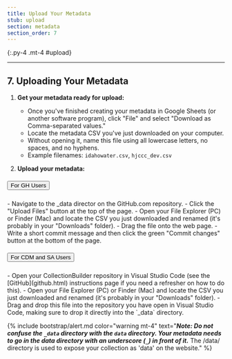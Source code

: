 ```yaml
---
title: Upload Your Metadata
stub: upload
section: metadata
section_order: 7
---
```


{:.py-4 .mt-4 #upload}
***

## 7. Uploading Your Metadata

1. **Get your metadata ready for upload:**
    - Once you've finished creating your metadata in Google Sheets (or another software program), click "File" and select "Download as Comma-separated values."
    - Locate the metadata CSV you've just downloaded on your computer. 
    - Without opening it, name this file using all lowercase letters, no spaces, and no hyphens.
    - Example filenames: `idahowater.csv`, `hjccc_dev.csv`

2. **Upload your metadata:**

<div id="accordion" class="mb-4">
<div class="card">
<div class="card-header" id="headingOne">
<h5 class="mb-0">
<button class="btn btn-link" data-toggle="collapse" data-target="#collapseOne" aria-expanded="true" aria-controls="collapseOne">
For GH Users
</button>
</h5>
</div>
<div id="collapseOne" class="collapse" aria-labelledby="headingOne" data-parent="#accordion">
<div class="card-body" markdown="1">
- Navigate to the _data director on the GitHub.com repository. 
- Click the "Upload Files" button at the top of the page.
- Open your File Explorer (PC) or Finder (Mac) and locate the CSV you just downloaded and renamed (it's probably in your "Downloads" folder). 
- Drag the file onto the web page. 
- Write a short commit message and then click the green "Commit changes" button at the bottom of the page.
</div>
</div>
</div>
<div class="card">
<div class="card-header" id="headingTwo">
<h5 class="mb-0">
<button class="btn btn-link collapsed" data-toggle="collapse" data-target="#collapseTwo" aria-expanded="false" aria-controls="collapseTwo">
For CDM and SA Users
</button>
</h5>
</div>
<div id="collapseTwo" class="collapse" aria-labelledby="headingTwo" data-parent="#accordion">
<div class="card-body" markdown="1">
- Open your CollectionBuilder repository in Visual Studio Code (see the [GitHub](github.html) instructions page if you need a refresher on how to do this).
- Open your File Explorer (PC) or Finder (Mac) and locate the CSV you just downloaded and renamed (it's probably in your "Downloads" folder). 
- Drag and drop this file into the repository you have open in Visual Studio Code, making sure to drop it directly into the `_data` directory. 
</div>
</div>
</div>

{% include bootstrap/alert.md color="warning mt-4" text="***Note: Do not confuse the `_data` directory with the `data` directory. Your metadata needs to go in the data directory with an underscore (`_`) in front of it.*** The /data/ directory is used to expose your collection as 'data' on the website." %}
